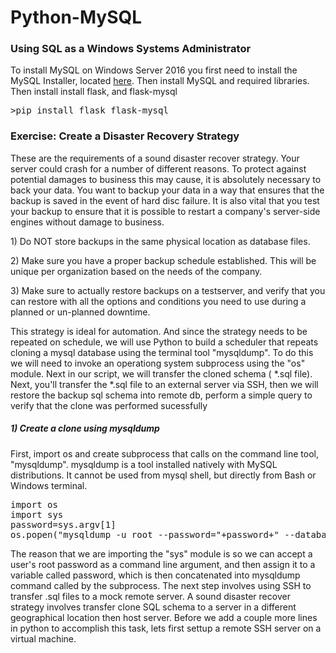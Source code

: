  <h1>Python-MySQL</h1>
 

<h3>Using SQL as a Windows Systems Administrator</h3>

<p>
 To install MySQL on Windows Server 2016 you first need to install the MySQL Installer, located <a href="https://www.mysql.com/">here</a>. Then install MySQL and required libraries. Then install install flask, and flask-mysql
</p>

<pre>
>pip install flask flask-mysql
</pre>

<h3>Exercise: Create a Disaster Recovery Strategy</h3>
 
 <p>These are the requirements of a sound disaster recover strategy.  Your server could crash for a number of different reasons. To protect against potential damages to business this may cause, it is absolutely necessary to back your data. You want to backup your data in a way that ensures that the backup is saved in the event of hard disc failure.  It is also vital that you test your backup to ensure that it is possible to restart a company's server-side engines without damage to business.</p>
 
 <p>1) Do NOT store backups in the same physical location as database files.</p>
 <p>2) Make sure you have a proper backup schedule established. This will be unique per organization based on the needs of the company.</p>
 <p>3) Make sure to actually restore backups on a testserver, and verify that you can restore with all the options and conditions you need to use during a planned or un-planned downtime.</p>
 
<p>
This strategy is ideal for automation. And since the strategy needs to be repeated on schedule, we will use Python to build a scheduler that repeats cloning a mysql database using the terminal tool "mysqldump".  To do this we will need to invoke an operationg system subprocess using the "os" module. Next in our script, we will transfer the cloned schema ( *.sql file). Next, you'll transfer the *.sql file to an external server via SSH, then we will restore the backup sql schema into remote db, perform a simple query to verify that the clone was performed sucessfully
</p>



<h5>1) Create a clone using mysqldump</h5>

<p>
	First, import os and create subprocess that calls on the command line tool, "mysqldump". mysqldump is a tool installed natively with MySQL distributions. It cannot be used from mysql shell, but directly from Bash or Windows terminal.  
</p>

<pre>
import os
import sys
password=sys.argv[1]
os.popen("mysqldump -u root --password="+password+" --databases employees > dump.sql")
</pre>

<p>
The reason that we are importing the "sys" module is so we can accept a user's root password as a command line argument, and then assign it to a variable called password, which is then concatenated into mysqldump command called by the subprocess.  The next step involves using SSH to transfer .sql files to a mock remote server.  A sound disaster recover strategy involves transfer clone SQL schema to a server in a different geographical location then host server.  Before we add a couple more lines in python to accomplish this task, lets first settup a remote SSH server on a virtual machine.
</p>


